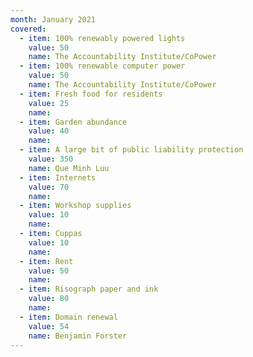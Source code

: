 ```yaml
---
month: January 2021
covered:
  - item: 100% renewably powered lights
    value: 50
    name: The Accountability Institute/CoPower
  - item: 100% renewable computer power
    value: 50
    name: The Accountability Institute/CoPower
  - item: Fresh food for residents
    value: 25
    name: 
  - item: Garden abundance
    value: 40
    name: 
  - item: A large bit of public liability protection
    value: 350
    name: Que Minh Luu
  - item: Internets
    value: 70
    name: 
  - item: Workshop supplies
    value: 10
    name: 
  - item: Cuppas
    value: 10
    name: 
  - item: Rent
    value: 50
    name: 
  - item: Risograph paper and ink
    value: 80
    name: 
  - item: Domain renewal
    value: 54
    name: Benjamin Forster
---
```

